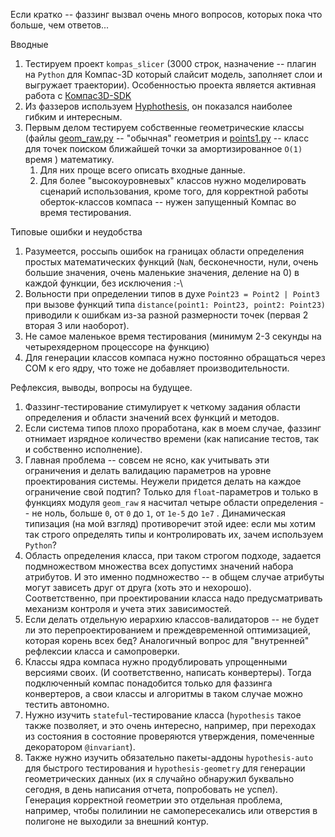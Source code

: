 Если кратко -- фаззинг вызвал очень много вопросов, которых пока что больше, чем ответов...

Вводные
1. Тестируем проект `kompas_slicer` (3000 строк, назначение -- плагин на `Python` для Компас-3D который слайсит модель, заполняет слои и выгружает траектории). Особенностью проекта является активная работа с [Компас3D-SDK](https://help.ascon.ru/KOMPAS_SDK/22/ru-RU/index.html) 
2. Из фаззеров используем [Hyphothesis](https://hypothesis.readthedocs.io/en/latest/), он показался наиболее гибким и интересным.
3.  Первым делом тестируем собственные геометрические классы (файлы [geom_raw.py](geom_raw.py) -- "обычная" геометрия и [points1.py](points1.py) -- класс для точек поиском ближайшей точки за амортизированное `О(1)` время ) математику. 
	1. Для них проще всего описать входные данные.
	2. Для более "высокоуровневых" классов нужно моделировать сценарий использования, кроме того, для корректной работы оберток-классов компаса -- нужен запущенный Компас во время тестирования. 

Типовые ошибки и неудобства
1. Разумеется, россыпь ошибок на границах области определения простых математических функций (`NaN`, бесконечности, нули, очень большие значения, очень маленькие значения, деление на 0) в каждой функции, без исключения :-\
2. Вольности при определении типов в духе `Point23 = Point2 | Point3` при вызове функций типа `distance(point1: Point23, point2: Point23)` приводили к ошибкам из-за разной размерности точек (первая 2 вторая 3 или наоборот).
3. Не самое маленькое время тестирования (минимум 2-3 секунды на четырехядерном процессоре на функцию)
4. Для генерации классов компаса нужно постоянно обращаться через COM к его ядру, что тоже не добавляет производительности.

Рефлексия, выводы, вопросы на будущее. 
1. Фаззинг-тестирование стимулирует к четкому задания области определения и области значений всех функций и методов.
2. Если система типов плохо проработана, как в моем случае, фаззинг отнимает изрядное количество времени (как написание тестов, так и собственно исполнение).
3. Главная проблема -- совсем не ясно, как учитывать эти ограничения и делать валидацию параметров на уровне проектирования системы. Неужели придется делать на каждое ограничение свой подтип? Только для `float`-параметров и только в  функциях модуля `geom_raw` я насчитал четыре области определения -- не ноль, больше `0`, от `0` до `1`, от `1e-5` до `1e7` .  Динамическая типизация (на мой взгляд) противоречит этой идее: если мы хотим так строго определять типы и контролировать их, зачем используем `Python`?
4. Область определения класса, при таком строгом подходе, задается подмножеством множества всех допустимх значений набора атрибутов. И это именно подмножество -- в общем случае атрибуты могут зависеть друг от друга (хоть это и нехорошо). Соответственно, при проектировании класса надо предусматривать механизм контроля и учета этих зависимостей.
5. Если  делать отдельную иерархию классов-валидаторов -- не будет ли это перепроектированием и преждевременной оптимизацией, которая корень всех бед? Аналогичный вопрос для "внутренней" рефлексии класса и самопроверки.
6. Классы ядра компаса нужно продублировать упрощенными версиями своих. (И соответственно, написать конвертеры). Тогда подключенный компас понадобится только для фаззинга конвертеров, а свои классы и алгоритмы в таком случае можно тестить автономно.
7. Нужно изучить `stateful`-тестирование класса (`hypothesis` такое также позволяет, и это очень интересно, например, при переходах из состояния в состояние проверяются утверждения, помеченные декоратором `@invariant`).
8. Также нужно изучить обязательно пакеты-аддоны `hypothesis-auto` для быстрого тестирования и `hypothesis-geometry` для генерации геометрических данных (их я случайно обнаружил буквально сегодня, в день написания отчета, попробовать не успел). Генерация корректной геометрии это отдельная проблема, например, чтобы полилинии не самопересекались или отверстия в полигоне не выходили за внешний контур.
